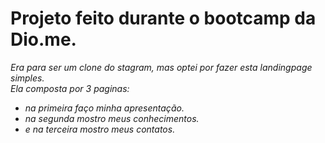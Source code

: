 # Projeto feito durante o bootcamp da Dio.me.

_Era para ser um clone do stagram, mas optei por fazer esta landingpage simples._<br>
_Ela composta por 3 paginas:_

 - _na primeira faço minha apresentação._
 - _na segunda mostro meus conhecimentos._
 - _e na terceira mostro meus contatos._

